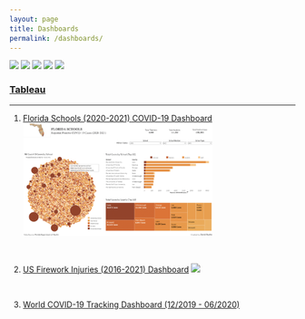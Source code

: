 ```yaml
---
layout: page
title: Dashboards
permalink: /dashboards/
---
```


[<img src="https://img.shields.io/badge/Github_Blog-%23ffa64d.svg?&style=flat&logo=&logoColor=" />](https://drusho.github.io/blog) [<img src="https://img.shields.io/badge/github-%23181717.svg?&style=flat&logo=github&logoColor=white" />](https://github.com/drusho)  [<img src ="https://img.shields.io/badge/Twitter-1DA1F2?flat&logo=twitter&logoColor=white">](https://twitter.com/drusho)  [<img src="https://img.shields.io/badge/tableau-%23ff4d4d.svg?&style=flat&logo=tableau&logoColor=white">](https://public.tableau.com/app/profile/drusho) [<img src="https://img.shields.io/badge/linkedin-%230A66C2.svg?&style=flat=linkedin&logoColor=white" />](https://linkedin.com/in/davidrusho)

### [Tableau](https://public.tableau.com/profile/drusho#!/)
---

1. [Florida Schools (2020-2021) COVID-19 Dashboard](https://public.tableau.com/app/profile/drusho/viz/FloridaSchools2020-2021Covid-19/Dashboard1)
   [<img src="https://raw.githubusercontent.com/drusho/fl_schools_covid19_2021/main/assets/tableau_dashboard_preview.png" height="200" />](https://public.tableau.com/app/profile/drusho/viz/FloridaSchools2020-2021Covid-19/Dashboard1)


<br>

2. [US Firework Injuries (2016-2021) Dashboard](https://public.tableau.com/app/profile/drusho/viz/USFireworkInjuries2016-2021/Dashboard1)
    [<img src="https://raw.githubusercontent.com/drusho/EDA_US_Firework_Sales_and_Injuries/main/assets/tableau_dashboard_preview.png" height="200"/>](https://public.tableau.com/app/profile/drusho/viz/USFireworkInjuries2016-2021/Dashboard1)

<br>


3. [World COVID-19 Tracking Dashboard (12/2019 - 06/2020)](https://public.tableau.com/app/profile/drusho/viz/Europa_COVID-19_Data/Dashboard1)



